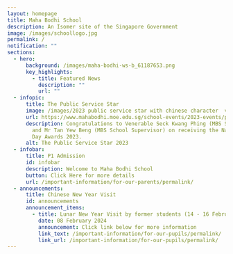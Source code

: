 ```yaml
---
layout: homepage
title: Maha Bodhi School
description: An Isomer site of the Singapore Government
image: /images/schoollogo.jpg
permalink: /
notification: ""
sections:
  - hero:
      background: /images/maha-bodhi-ws-b_61187653.png
      key_highlights:
        - title: Featured News
          description: ""
          url: ""
  - infopic:
      title: The Public Service Star
      image: /images/2023 public service star with chinese character  v5.png
      url: https://www.mahabodhi.moe.edu.sg/school-events/2023-events/permalink/
      description: Congratulations to Venerable Seck Kwang Phing (MBS SMC Chairperson)
        and Mr Tan Yew Beng (MBS School Supervisor) on receiving the National
        Day Awards 2023.
      alt: The Public Service Star 2023
  - infobar:
      title: P1 Admission
      id: infobar
      description: Welcome to Maha Bodhi School
      button: Click Here for more details
      url: /important-information/for-our-parents/permalink/
  - announcements:
      title: Chinese New Year Visit
      id: announcements
      announcement_items:
        - title: Lunar New Year Visit by former students (14 - 16 February 2024)
          date: 08 February 2024
          announcement: Click link below for more information
          link_text: /important-information/for-our-pupils/permalink/
          link_url: /important-information/for-our-pupils/permalink/
---
```

